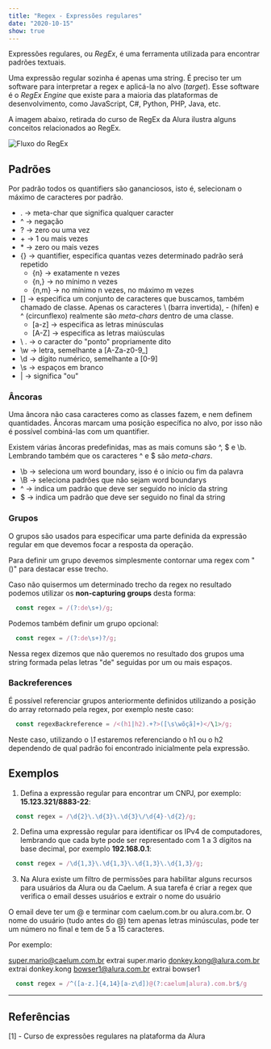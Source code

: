 ```yaml
---
title: "Regex - Expressões regulares"
date: "2020-10-15"
show: true
---
```


Expressões regulares, ou *RegEx*, é uma ferramenta utilizada para encontrar padrões textuais.

Uma expressão regular sozinha é apenas uma string. É preciso ter um software para interpretar a regex e aplicá-la no alvo (*target*). Esse software é o *RegEx Engine* que existe para a maioria das plataformas de desenvolvimento, como JavaScript, C#, Python, PHP, Java, etc.

A imagem abaixo, retirada do curso de RegEx da Alura ilustra alguns conceitos relacionados ao RegEx.

![Fluxo do RegEx](/post-images/regex/regex-flux.png)

## Padrões

Por padrão todos os quantifiers são gananciosos, isto é, selecionam o máximo de caracteres por padrão.

* . -> meta-char que significa qualquer caracter
* ^ -> negação
* ? -> zero ou uma vez
* \+ -> 1 ou mais vezes
* \* -> zero ou mais vezes
* {} -> quantifier, especifica quantas vezes determinado padrão será repetido
  * {n} -> exatamente n vezes
  * {n,} -> no mínimo n vezes
  * {n,m} -> no mínimo n vezes, no máximo m vezes
* [] -> especifica um conjunto de caracteres que buscamos, também chamado de classe. Apenas os caracteres \ (barra invertida), - (hífen) e ^ (circunflexo) realmente são *meta-chars* dentro de uma classe.
  * [a-z] -> especifica as letras minúsculas
  * [A-Z] -> especifica as letras maiúsculas
* \ . -> o caracter do "ponto" propriamente dito
* \w -> letra, semelhante a [A-Za-z0-9_]
* \d -> dígito numérico, semelhante a [0-9]
* \s -> espaços em branco
* | -> significa "ou"

### Âncoras

Uma âncora não casa caracteres como as classes fazem, e nem definem quantidades. Âncoras marcam uma posição específica no alvo, por isso não é possível combiná-las com um quantifier.

Existem várias âncoras predefinidas, mas as mais comuns são ^, $ e \b. Lembrando também que os caracteres ^ e $ são *meta-chars*.

* \b -> seleciona um word boundary, isso é o início ou fim da palavra
* \B -> seleciona padrões que não sejam word boundarys
* ^ -> indica um padrão que deve ser seguido no início da string
* $ -> indica um padrão que deve ser seguido no final da string

### Grupos

O grupos são usados para especificar uma parte definida da expressão regular em que devemos focar a resposta da operação.

Para definir um grupo devemos simplesmente contornar uma regex com "()" para destacar esse trecho.

Caso não quisermos um determinado trecho da regex no resultado podemos utilizar os **non-capturing groups** desta forma:

```javascript
  const regex = /(?:de\s+)/g;
```

Podemos também definir um grupo opcional:

```javascript
  const regex = /(?:de\s+)?/g;
```

Nessa regex dizemos que não queremos no resultado dos grupos uma string formada pelas letras "de" seguidas por um ou mais espaços.

### Backreferences

É possível referenciar grupos anteriormente definidos utilizando a posição do array retornado pela regex, por exemplo neste caso:

```javascript
  const regexBackreference = /<(h1|h2).+?>([\s\wõçã]+)</\1>/g;
```

Neste caso, utilizando o *\1* estaremos referenciando o h1 ou o h2 dependendo de qual padrão foi encontrado inicialmente pela expressão.

## Exemplos

1. Defina a expressão regular para encontrar um CNPJ, por exemplo: **15.123.321/8883-22**:

```javascript
  const regex = /\d{2}\.\d{3}\.\d{3}\/\d{4}-\d{2}/g;
```

2. Defina uma expressão regular para identificar os IPv4 de computadores, lembrando que cada byte pode ser representado com 1 a 3 dígitos na base decimal, por exemplo **192.168.0.1**:

```javascript
  const regex = /\d{1,3}\.\d{1,3}\.\d{1,3}\.\d{1,3}/g;
```

3. Na Alura existe um filtro de permissões para habilitar alguns recursos para usuários da Alura ou da Caelum. A sua tarefa é criar a regex que verifica o email desses usuários e extrair o nome do usuário

O email deve ter um @ e terminar com caelum.com.br ou alura.com.br. O nome do usuário (tudo antes do @) tem apenas letras minúsculas, pode ter um número no final e tem de 5 a 15 caracteres.

Por exemplo:

super.mario@caelum.com.br extrai super.mario
donkey.kong@alura.com.br extrai donkey.kong
bowser1@alura.com.br extrai bowser1

```javascript
  const regex = /^([a-z.]{4,14}[a-z\d])@(?:caelum|alura).com.br$/g
```

---

## Referências

[1] - Curso de expressões regulares na plataforma da Alura